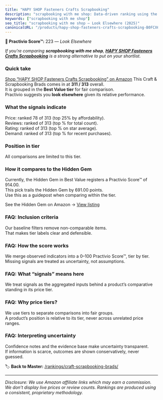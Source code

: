 ```yaml
---
title: "HAPY SHOP Fasteners Crafts Scrapbooking"
description: "scrapbooking with me shop: Data-driven ranking using the Practivio Score™. Positioned by quality, value, demand, findability, momentum."
keywords: ["scrapbooking with me shop"]
seo_title: "scrapbooking with me shop — Look Elsewhere (2025)"
canonicalURL: "/products/hapy-shop-fasteners-crafts-scrapbooking-B0FCX68CKF/"
---
```


**🚫 Practivio Score™:** 223 — _Look Elsewhere_


*If you're comparing **scrapbooking with me shop**, **[HAPY SHOP Fasteners Crafts Scrapbooking](https://www.amazon.com/dp/B0FCX68CKF?tag=practivio-20)** is a strong alternative to put on your shortlist.*
### Quick take
[Shop “HAPY SHOP Fasteners Crafts Scrapbooking” on Amazon](https://www.amazon.com/dp/B0FCX68CKF?tag=practivio-20)
This Craft & Scrapbooking Brads comes in at **311 / 313** overall.  
It is grouped in the **Best Value tier** for fair comparison.  
Practivio suggests you **look elsewhere** given its relative performance.

### What the signals indicate
Price: ranked 78 of 313 (top 25% by affordability).  
Reviews: ranked  of 313 (top % for total count).  
Rating: ranked  of 313 (top % on star average).  
Demand: ranked  of 313 (top % for recent purchases).

### Position in tier
All comparisons are limited to this tier.

### How it compares to the Hidden Gem
Currently, the Hidden Gem in Best Value registers a Practivio Score™ of 914.00.  
This pick trails the Hidden Gem by 691.00 points.  
Use this as a guidepost when comparing within the tier.  

See the Hidden Gem on Amazon → [View listing](https://www.amazon.com/dp/B08BKGLB16?tag=practivio-20)

### FAQ: Inclusion criteria
Our baseline filters remove non-comparable items.  
That makes tier labels clear and defensible.

### FAQ: How the score works
We merge observed indicators into a 0–100 Practivio Score™, tier by tier.  
Missing signals are treated as uncertainty, not assumptions.

### FAQ: What “signals” means here
We treat signals as the aggregated inputs behind a product’s comparative standing in its price tier.

### FAQ: Why price tiers?
We use tiers to separate comparisons into fair groups.  
A product’s position is relative to its tier, never across unrelated price ranges.

### FAQ: Interpreting uncertainty
Confidence notes and the evidence base make uncertainty transparent.  
If information is scarce, outcomes are shown conservatively, never guessed.


🏷️ **Back to Master:** [/rankings/craft-scrapbooking-brads/](/rankings/craft-scrapbooking-brads/)

---
_Disclosure: We use Amazon affiliate links which may earn a commission. We don’t display live prices or review counts. Rankings are produced using a consistent, proprietary methodology._
